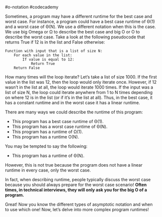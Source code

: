#o-notation #codecademy

Sometimes, a program may have a different runtime for the best case and worst case. For instance, a program could have a best case runtime of Θ(1) and a worst case of Θ(N). We use a different notation when this is the case. We use big Omega or Ω to describe the best case and big O or O to describe the worst case. Take a look at the following pseudocode that returns True if 12 is in the list and False otherwise:

```
Function with input that is a list of size N:
	For each value in the list:
		If value is equal to 12:
			Return True
	Return False
```

How many times will the loop iterate? Let’s take a list of size 1000. If the first value in the list was 12, then the loop would only iterate once. However, if 12 wasn’t in the list at all, the loop would iterate 1000 times. If the input was a list of size N, the loop could iterate anywhere from 1 to N times depending on where 12 is in the list (or if it’s in the list at all). Thus, in the best case, it has a constant runtime and in the worst case it has a linear runtime.

There are many ways we could describe the runtime of this program:

- This program has a best case runtime of Θ(1).
- This program has a worst case runtime of Θ(N).
- This program has a runtime of Ω(1).
- This program has a runtime O(N).

You may be tempted to say the following:

- This program has a runtime of Θ(N).

However, this is not true because the program does not have a linear runtime in every case, only the worst case.

In fact, when describing runtime, people typically discuss the worst case because you should always prepare for the worst case scenario! **Often times, in technical interviews, they will only ask you for the big O of a program.**

Great! Now you know the different types of asymptotic notation and when to use which one! Now, let’s delve into more complex program runtimes!